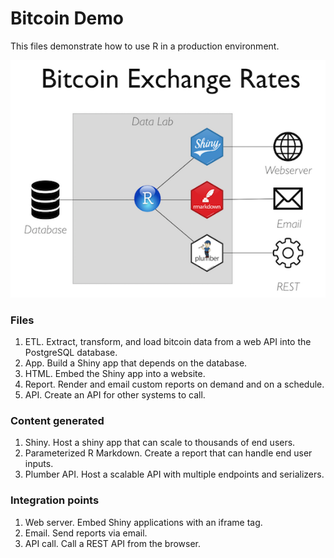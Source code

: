 # Bitcoin Demo

This files demonstrate how to use R in a production environment.

![](bitcoin-demo.png)

### Files

1. ETL. Extract, transform, and load bitcoin data from a web API into the PostgreSQL database.
2. App. Build a Shiny app that depends on the database.
3. HTML. Embed the Shiny app into a website.
4. Report. Render and email custom reports on demand and on a schedule.
5. API. Create an API for other systems to call.

### Content generated

1. Shiny. Host a shiny app that can scale to thousands of end users.
2. Parameterized R Markdown. Create a report that can handle end user inputs.
3. Plumber API. Host a scalable API with multiple endpoints and serializers.

### Integration points

1. Web server. Embed Shiny applications with an iframe tag.
2. Email. Send reports via email.
3. API call. Call a REST API from the browser.


